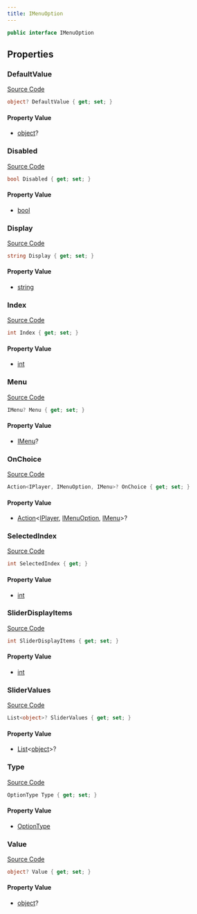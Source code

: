 ```yaml
---
title: IMenuOption
---
```


```csharp
public interface IMenuOption
```

## Properties

### DefaultValue

[Source Code](https://github.com/swiftly-solution/swiftlys2/blob/main/managed/src/SwiftlyS2.Shared/Modules/Menus/IMenuOption.cs#L42)

```csharp
object? DefaultValue { get; set; }
```

#### Property Value

- [object](https://learn.microsoft.com/dotnet/api/system.object)?

### Disabled

[Source Code](https://github.com/swiftly-solution/swiftlys2/blob/main/managed/src/SwiftlyS2.Shared/Modules/Menus/IMenuOption.cs#L38)

```csharp
bool Disabled { get; set; }
```

#### Property Value

- [bool](https://learn.microsoft.com/dotnet/api/system.boolean)

### Display

[Source Code](https://github.com/swiftly-solution/swiftlys2/blob/main/managed/src/SwiftlyS2.Shared/Modules/Menus/IMenuOption.cs#L22)

```csharp
string Display { get; set; }
```

#### Property Value

- [string](https://learn.microsoft.com/dotnet/api/system.string)

### Index

[Source Code](https://github.com/swiftly-solution/swiftlys2/blob/main/managed/src/SwiftlyS2.Shared/Modules/Menus/IMenuOption.cs#L30)

```csharp
int Index { get; set; }
```

#### Property Value

- [int](https://learn.microsoft.com/dotnet/api/system.int32)

### Menu

[Source Code](https://github.com/swiftly-solution/swiftlys2/blob/main/managed/src/SwiftlyS2.Shared/Modules/Menus/IMenuOption.cs#L18)

```csharp
IMenu? Menu { get; set; }
```

#### Property Value

- [IMenu](/docs/api/shared/menus/imenu)?

### OnChoice

[Source Code](https://github.com/swiftly-solution/swiftlys2/blob/main/managed/src/SwiftlyS2.Shared/Modules/Menus/IMenuOption.cs#L26)

```csharp
Action<IPlayer, IMenuOption, IMenu>? OnChoice { get; set; }
```

#### Property Value

- [Action](https://learn.microsoft.com/dotnet/api/system.action-3)<[IPlayer](/docs/api/shared/players/iplayer), [IMenuOption](/docs/api/shared/menus/imenuoption), [IMenu](/docs/api/shared/menus/imenu)>?

### SelectedIndex

[Source Code](https://github.com/swiftly-solution/swiftlys2/blob/main/managed/src/SwiftlyS2.Shared/Modules/Menus/IMenuOption.cs#L58)

```csharp
int SelectedIndex { get; }
```

#### Property Value

- [int](https://learn.microsoft.com/dotnet/api/system.int32)

### SliderDisplayItems

[Source Code](https://github.com/swiftly-solution/swiftlys2/blob/main/managed/src/SwiftlyS2.Shared/Modules/Menus/IMenuOption.cs#L46)

```csharp
int SliderDisplayItems { get; set; }
```

#### Property Value

- [int](https://learn.microsoft.com/dotnet/api/system.int32)

### SliderValues

[Source Code](https://github.com/swiftly-solution/swiftlys2/blob/main/managed/src/SwiftlyS2.Shared/Modules/Menus/IMenuOption.cs#L50)

```csharp
List<object>? SliderValues { get; set; }
```

#### Property Value

- [List](https://learn.microsoft.com/dotnet/api/system.collections.generic.list-1)<[object](https://learn.microsoft.com/dotnet/api/system.object)>?

### Type

[Source Code](https://github.com/swiftly-solution/swiftlys2/blob/main/managed/src/SwiftlyS2.Shared/Modules/Menus/IMenuOption.cs#L34)

```csharp
OptionType Type { get; set; }
```

#### Property Value

- [OptionType](/docs/api/shared/menus/optiontype)

### Value

[Source Code](https://github.com/swiftly-solution/swiftlys2/blob/main/managed/src/SwiftlyS2.Shared/Modules/Menus/IMenuOption.cs#L54)

```csharp
object? Value { get; set; }
```

#### Property Value

- [object](https://learn.microsoft.com/dotnet/api/system.object)?

